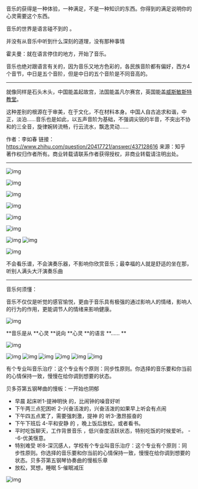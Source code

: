 音乐的获得是一种体验，一种满足，不是一种知识的东西。你得到的满足说明你的心灵需要这个东西。

音乐的世界是语言碰不到的 。

并没有从音乐中听到什么深刻的道理，没有那种事情

霍夫曼：就在语言停住的地方，开始了音乐。

音乐也绝对跟语言有关的，因为音乐又地方色彩的，各民族音阶都有偏好，西方4个音节，中日是五个音阶，但是中日的五个音阶是不同音高的。

---

就像同样是石头木头，中国能盖起故宫，法国能盖凡尔赛宫，英国能盖[威斯敏斯特教堂](https://www.zhihu.com/search?q=威斯敏斯特教堂&search_source=Entity&hybrid_search_source=Entity&hybrid_search_extra={"sourceType"%3A"answer"%2C"sourceId"%3A437128616})。

这种差别的根源在于审美，在于文化，不在材料本身。中国人自古追求和谐，中正，淡泊……音乐也是如此，以五声音阶为基础，不强调尖锐的半音，不突出不协和的三全音，旋律婉转流畅，行云流水，飘逸灵动……



作者：李如春
链接：https://www.zhihu.com/question/20417721/answer/437128616
来源：知乎
著作权归作者所有。商业转载请联系作者获得授权，非商业转载请注明出处。

---

![img](images/image-20211216220651814n.webp)

[^公視演講廳：默觀無限美--16分钟]: 

![img](images/image-20211216225956431n.webp)

![img](images/image-20211216230008404n.webp)



![img](images/image-20211216230036382n.webp)

![img](images/image-20211216230014422n.webp)

![img](images/image-20211216230021286n.webp)

![img](images/image-20211216230115654n.webp)
![img](images/image-20211216230123876n.webp)

![img](images/image-20211216230132386n.webp)



不会看乐谱，不会演奏乐器，不影响你欣赏音乐；最幸福的人就是舒适的坐在那，听别人满头大汗演奏乐曲

---



音乐何须懂：

音乐不仅仅是听觉的感官愉悦，更由于音乐具有极强的通过影响人的情绪，影响人的行为的作用，更能调节人的情绪来影响健康。

![img](images/image-20211217090551162n.webp)



 **音乐是从 **心灵 **说向 **心灵 **的语言 **…… **

![img](images/image-20211217090654468n.webp)

![img](images/image-20211217090707518n.webp)
![img](images/image-20211217090732999n.webp)
![img](images/image-20211217090750630n.webp)
![img](images/image-20211217090807879n.webp)
![img](images/image-20211217090823271n.webp)
![img](images/image-20211217090843402n.webp)



有个专业叫音乐治疗：这个专业有个原则：同步性原则。你选择的音乐要和你当前的心情保持一致，慢慢在给你调到想要的状态。

贝多芬第五钢琴曲的慢板：一开始也阴郁

* 早晨 起床听1-提神明快 的，比闹钟的噪音好听
* 下午两三点犯困听 2-兴奋活泼的，兴奋活泼的如果早上听会有点闹
* 下午四五点累了，需要强刺激，提神 的 听3-激昂振奋的
* 下午下班后 4-平和安静 的 ，晚上饭后放松，或者看书。
* 平时吃饭聊天，工作背景音乐 ，低兴奋度活跃状态，特别吃饭的时候爱听。 --6-优美惬意。
* 特别难受 听8-深沉感人，学校有个专业叫音乐治疗：这个专业有个原则：同步性原则。你选择的音乐要和你当前的心情保持一致，慢慢在给你调到想要的状态。贝多芬第五钢琴协奏曲的慢板乐章
* 放松，冥想，睡眠 5-催眠减压

![img](images/image-20211217095604757n.webp)